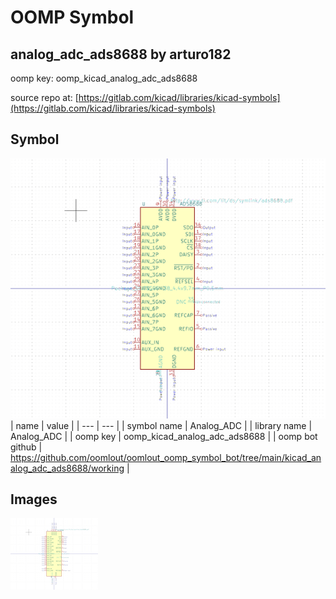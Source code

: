 # OOMP Symbol  
## analog_adc_ads8688  by arturo182  
  
oomp key: oomp_kicad_analog_adc_ads8688  
  
source repo at: [https://gitlab.com/kicad/libraries/kicad-symbols](https://gitlab.com/kicad/libraries/kicad-symbols)  
## Symbol  
  
[![working.png](working_600.png)](working.png)  
| name | value | 
| --- | --- | 
| symbol name | Analog_ADC | 
| library name | Analog_ADC | 
| oomp key | oomp_kicad_analog_adc_ads8688 | 
| oomp bot github | https://github.com/oomlout/oomlout_oomp_symbol_bot/tree/main/kicad_analog_adc_ads8688/working | 
## Images  
  
[![working.png](working_140.png)](working.png)  
